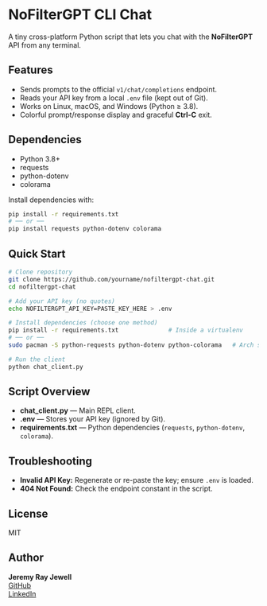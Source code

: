 # NoFilterGPT CLI Chat

A tiny cross-platform Python script that lets you chat with the **NoFilterGPT** API from any terminal.

## Features
- Sends prompts to the official `v1/chat/completions` endpoint.  
- Reads your API key from a local `.env` file (kept out of Git).  
- Works on Linux, macOS, and Windows (Python ≥ 3.8).  
- Colorful prompt/response display and graceful **Ctrl-C** exit.

## Dependencies
- Python 3.8+
- requests
- python-dotenv
- colorama

Install dependencies with:
```bash
pip install -r requirements.txt
# ── or ──
pip install requests python-dotenv colorama
```

## Quick Start
```bash
# Clone repository
git clone https://github.com/yourname/nofiltergpt-chat.git
cd nofiltergpt-chat

# Add your API key (no quotes)
echo NOFILTERGPT_API_KEY=PASTE_KEY_HERE > .env

# Install dependencies (choose one method)
pip install -r requirements.txt              # Inside a virtualenv
# ── or ──
sudo pacman -S python-requests python-dotenv python-colorama   # Arch system-wide

# Run the client
python chat_client.py
```

## Script Overview
- **chat_client.py** — Main REPL client.  
- **.env** — Stores your API key (ignored by Git).  
- **requirements.txt** — Python dependencies (`requests`, `python-dotenv`, `colorama`).

## Troubleshooting
- **Invalid API Key:** Regenerate or re-paste the key; ensure `.env` is loaded.  
- **404 Not Found:** Check the endpoint constant in the script.

## License
MIT

## Author
**Jeremy Ray Jewell**  
[GitHub](https://github.com/jeremyrayjewell)  
[LinkedIn](https://www.linkedin.com/in/jeremyrayjewell)
